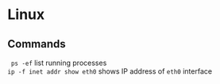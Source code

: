 # Linux

## Commands

` ps -ef` list running processes  
`ip -f inet addr show eth0` shows IP address of `eth0` interface